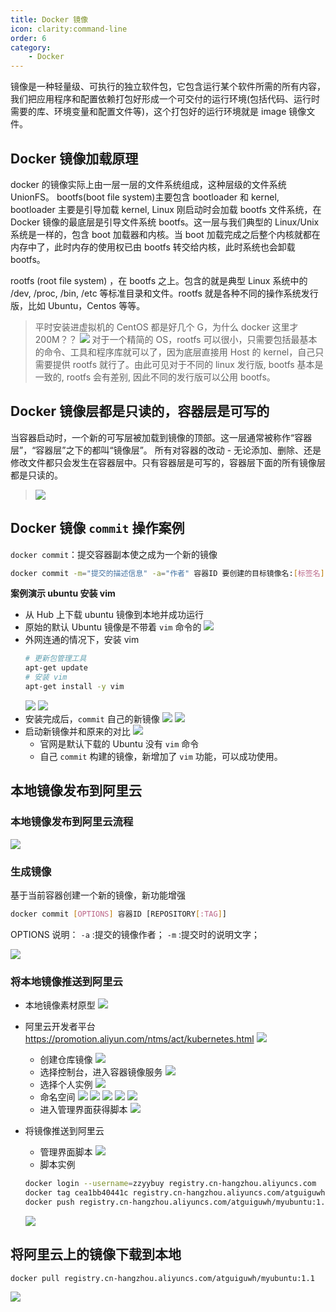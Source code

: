 ```yaml
---
title: Docker 镜像
icon: clarity:command-line
order: 6
category:
    - Docker
---
```


镜像是一种轻量级、可执行的独立软件包，它包含运行某个软件所需的所有内容，我们把应用程序和配置依赖打包好形成一个可交付的运行环境(包括代码、运行时需要的库、环境变量和配置文件等)，这个打包好的运行环境就是 image 镜像文件。

## Docker 镜像加载原理

docker 的镜像实际上由一层一层的文件系统组成，这种层级的文件系统 UnionFS。
bootfs(boot file system)主要包含 bootloader 和 kernel, bootloader 主要是引导加载 kernel, Linux 刚启动时会加载 bootfs 文件系统，在 Docker 镜像的最底层是引导文件系统 bootfs。这一层与我们典型的 Linux/Unix 系统是一样的，包含 boot 加载器和内核。当 boot 加载完成之后整个内核就都在内存中了，此时内存的使用权已由 bootfs 转交给内核，此时系统也会卸载 bootfs。

rootfs (root file system) ，在 bootfs 之上。包含的就是典型 Linux 系统中的 /dev, /proc, /bin, /etc 等标准目录和文件。rootfs 就是各种不同的操作系统发行版，比如 Ubuntu，Centos 等等。

> 平时安装进虚拟机的 CentOS 都是好几个 G，为什么 docker 这里才 200M？？
> ![](../../../.vuepress/public/assets/images/server/docker/centos-in-docker.png)
> 对于一个精简的 OS，rootfs 可以很小，只需要包括最基本的命令、工具和程序库就可以了，因为底层直接用 Host 的 kernel，自己只需要提供 rootfs 就行了。由此可见对于不同的 linux 发行版, bootfs 基本是一致的, rootfs 会有差别, 因此不同的发行版可以公用 bootfs。

## Docker 镜像层都是只读的，容器层是可写的

当容器启动时，一个新的可写层被加载到镜像的顶部。这一层通常被称作“容器层”，“容器层”之下的都叫“镜像层”。
所有对容器的改动 - 无论添加、删除、还是修改文件都只会发生在容器层中。只有容器层是可写的，容器层下面的所有镜像层都是只读的。

> ![](../../../.vuepress/public/assets/images/server/docker/image-levels.png)

## Docker 镜像 `commit` 操作案例

`docker commit`：提交容器副本使之成为一个新的镜像

```bash
docker commit -m="提交的描述信息" -a="作者" 容器ID 要创建的目标镜像名:[标签名]
```

**案例演示 ubuntu 安装 vim**

-   从 Hub 上下载 ubuntu 镜像到本地并成功运行
-   原始的默认 Ubuntu 镜像是不带着 `vim` 命令的
    ![](../../../.vuepress/public/assets/images/server/docker/ubuntu-vim.png)
-   外网连通的情况下，安装 vim
    ```bash
    # 更新包管理工具
    apt-get update
    # 安装 vim
    apt-get install -y vim
    ```
    ![](../../../.vuepress/public/assets/images/server/docker/update-apt.png)
    ![](../../../.vuepress/public/assets/images/server/docker/apt-install-vim.png)
-   安装完成后，`commit` 自己的新镜像
    ![](../../../.vuepress/public/assets/images/server/docker/commit-ubentu1.png)
    ![](../../../.vuepress/public/assets/images/server/docker/commit-ubentu2.png)
-   启动新镜像并和原来的对比
    ![](../../../.vuepress/public/assets/images/server/docker/compare-image.png)
    -   官网是默认下载的 Ubuntu 没有 `vim` 命令
    -   自己 `commit` 构建的镜像，新增加了 `vim` 功能，可以成功使用。

## 本地镜像发布到阿里云

### 本地镜像发布到阿里云流程

![](../../../.vuepress/public/assets/images/server/docker/commit-image-to-aliyun.png)

### 生成镜像

基于当前容器创建一个新的镜像，新功能增强

```bash
docker commit [OPTIONS] 容器ID [REPOSITORY[:TAG]]
```

OPTIONS 说明：
`-a` :提交的镜像作者；
`-m` :提交时的说明文字；

![](../../../.vuepress/public/assets/images/server/docker/commit-centos.png)

### 将本地镜像推送到阿里云

-   本地镜像素材原型
    ![](../../../.vuepress/public/assets/images/server/docker/commit-image-to-aliyun1.png)
-   阿里云开发者平台
    https://promotion.aliyun.com/ntms/act/kubernetes.html
    ![](../../../.vuepress/public/assets/images/server/docker/commit-image-to-aliyun2.png)
    -   创建仓库镜像
        ![](../../../.vuepress/public/assets/images/server/docker/commit-image-to-aliyun3.png)
    -   选择控制台，进入容器镜像服务
        ![](../../../.vuepress/public/assets/images/server/docker/commit-image-to-aliyun4.png)
    -   选择个人实例
        ![](../../../.vuepress/public/assets/images/server/docker/commit-image-to-aliyun5.png)
    -   命名空间
        ![](../../../.vuepress/public/assets/images/server/docker/commit-image-to-aliyun6.png)
        ![](../../../.vuepress/public/assets/images/server/docker/commit-image-to-aliyun7.png)
        ![](../../../.vuepress/public/assets/images/server/docker/commit-image-to-aliyun8.png)
        ![](../../../.vuepress/public/assets/images/server/docker/commit-image-to-aliyun9.png)
        ![](../../../.vuepress/public/assets/images/server/docker/commit-image-to-aliyun10.png)
    -   进入管理界面获得脚本
        ![](../../../.vuepress/public/assets/images/server/docker/commit-image-to-aliyun11.png)
-   将镜像推送到阿里云

    -   管理界面脚本
        ![](../../../.vuepress/public/assets/images/server/docker/commit-image-to-aliyun12.png)
    -   脚本实例

    ```bash
    docker login --username=zzyybuy registry.cn-hangzhou.aliyuncs.com
    docker tag cea1bb40441c registry.cn-hangzhou.aliyuncs.com/atguiguwh/myubuntu:1.1
    docker push registry.cn-hangzhou.aliyuncs.com/atguiguwh/myubuntu:1.1

    ```

    ![](../../../.vuepress/public/assets/images/server/docker/commit-image-to-aliyun13.png)

## 将阿里云上的镜像下载到本地

```bash
docker pull registry.cn-hangzhou.aliyuncs.com/atguiguwh/myubuntu:1.1
```

![](../../../.vuepress/public/assets/images/server/docker/commit-image-to-aliyun14.png)

